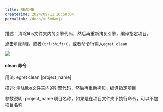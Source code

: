 ```yaml
---
title: README
createTime: 2024/09/11 10:50:04
permalink: /docs/xu5mdwmj/
---
```

描述：清除libs文件夹内的引擎代码，然后再重新拷贝引擎，编译指定项目。

点击`项目清理`，或者`Ctrl+Shift+C`，或者命令行输入`egret clean`

![](1.png)

#### clean 命令

用法:
    egret clean [project_name]

描述:
    清除libs文件夹内的引擎代码，然后再重新拷贝，编译指定项目

参数说明:
    project_name   项目名称，如果是在项目文件夹下执行命令，可以不加项目名称
